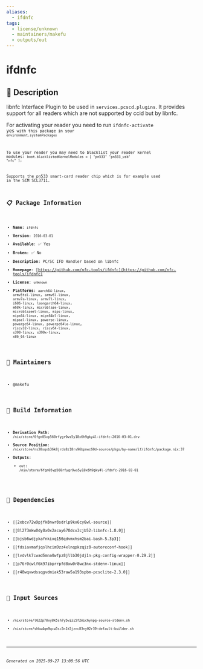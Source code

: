 ```yaml
---
aliases:
  - ifdnfc
tags:
  - license/unknown
  - maintainers/makefu
  - outputs/out
---
```


# ifdnfc

## 📝 Description

libnfc Interface Plugin to be used in <code>services.pcscd.plugins</code>.
It provides support for all readers which are not supported by ccid but by libnfc.

For activating your reader you need to run
<code>ifdnfc-activate yes<code> with this package in your
<code>environment.systemPackages</code>

To use your reader you may need to blacklist your reader kernel modules:
<code>boot.blacklistedKernelModules = [ "pn533" "pn533_usb" "nfc" ];</code>

Supports the pn533 smart-card reader chip which is for example used in
the SCM SCL3711.


## 📋 Package Information

- **Name**: `ifdnfc`
- **Version**: `2016-03-01`
- **Available**: ✅ Yes
- **Broken**: ✅ No
- **Description**: PC/SC IFD Handler based on libnfc
- **Homepage**: [https://github.com/nfc-tools/ifdnfc](https://github.com/nfc-tools/ifdnfc)
- **License**: `unknown`
- **Platforms**: `aarch64-linux`, `armv5tel-linux`, `armv6l-linux`, `armv7a-linux`, `armv7l-linux`, `i686-linux`, `loongarch64-linux`, `m68k-linux`, `microblaze-linux`, `microblazeel-linux`, `mips-linux`, `mips64-linux`, `mips64el-linux`, `mipsel-linux`, `powerpc-linux`, `powerpc64-linux`, `powerpc64le-linux`, `riscv32-linux`, `riscv64-linux`, `s390-linux`, `s390x-linux`, `x86_64-linux`
## 👥 Maintainers

- @makefu


## 🔧 Build Information

- **Derivation Path**: `/nix/store/6fgn05vp560rfygr9ws5y18x6h9gky4l-ifdnfc-2016-03-01.drv`
- **Source Position**: `/nix/store/ns30sqxb36k8jrds8z18rv96bpnwc60d-source/pkgs/by-name/if/ifdnfc/package.nix:37`
- **Outputs**:
  - `out`:  `/nix/store/6fgn05vp560rfygr9ws5y18x6h9gky4l-ifdnfc-2016-03-01`

## 🔗 Dependencies

- [[2xbcv72w9pjfk8nwr8sdrlp9kx6cy6wl-source]]
- [[8l273mkw0dy8x0x2acay678dcx3cjb52-libnfc-1.8.0]]
- [[bjsb6wdjykafnkixq156qdvmxhsm2bai-bash-5.3p3]]
- [[fdsiavmafjqslhcim9zz4xlnqpkzqjz8-autoreconf-hook]]
- [[lvdvlk7cwad5mna0wfpz8jllb30jdj1n-pkg-config-wrapper-0.29.2]]
- [[p76r0cwlf6k97ibprrpfd8xw0r8wc3nx-stdenv-linux]]
- [[r48wqvwdssqgvdmiak53raw5a193spbm-pcsclite-2.3.0]]

## 📁 Input Sources

- `/nix/store/l622p70vy8k5sh7y5wizi5f2mic6ynpg-source-stdenv.sh`
- `/nix/store/shkw4qm9qcw5sc5n1k5jznc83ny02r39-default-builder.sh`

---
*Generated on 2025-09-27 13:08:56 UTC*
